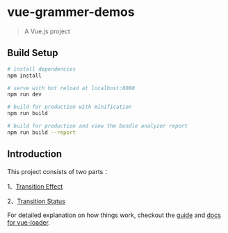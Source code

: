 # vue-grammer-demos

> A Vue.js project

## Build Setup

``` bash
# install dependencies
npm install

# serve with hot reload at localhost:8080
npm run dev

# build for production with minification
npm run build

# build for production and view the bundle analyzer report
npm run build --report
```

## Introduction

This project consists of two parts： 

1、[Transition Effect](https://github.com/lulin1/vue-demos/blob/master/vue-grammer-demos/src/components/TransitionEffect.vue)

2、[Transition Status](https://github.com/lulin1/vue-demos/blob/master/vue-grammer-demos/src/components/TransitionStatus.vue)






For detailed explanation on how things work, checkout the [guide](http://vuejs-templates.github.io/webpack/) and [docs for vue-loader](http://vuejs.github.io/vue-loader).
